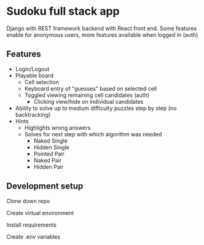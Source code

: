 # Sudoku full stack app

Django with REST framework backend with React front end. Some features enable for anonymous users, more features available when logged in (auth)

## Features
- Login/Logout
- Playable board
  - Cell selection
  - Keyboard entry of "guesses" based on selected cell
  - Toggled viewing remaining cell candidates (auth)
    - Clicking view/hide on individual candidates
- Ability to solve up to medium difficulty puzzles step by step (no backtracking)
- Hints
  - Highlights wrong answers
  - Solves for next step with which algorithm was needed
    - Naked Single
    - Hidden Single
    - Pointed Pair
    - Naked Pair
    - Hidden Pair

## Development setup
Clone down repo

Create virtual environment

Install requirements

Create .env variables
